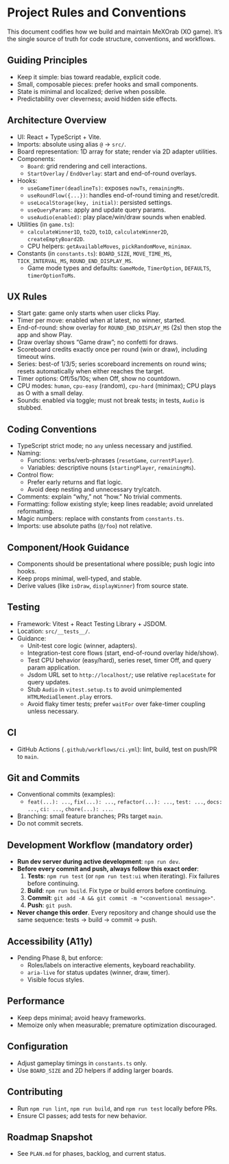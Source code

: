 # Project Rules and Conventions

This document codifies how we build and maintain MeXOrab (XO game). It’s the single source of truth for code structure, conventions, and workflows.

## Guiding Principles
- Keep it simple: bias toward readable, explicit code.
- Small, composable pieces: prefer hooks and small components.
- State is minimal and localized; derive when possible.
- Predictability over cleverness; avoid hidden side effects.

## Architecture Overview
- UI: React + TypeScript + Vite.
- Imports: absolute using alias `@` → `src/`.
- Board representation: 1D array for state; render via 2D adapter utilities.
- Components:
  - `Board`: grid rendering and cell interactions.
  - `StartOverlay` / `EndOverlay`: start and end-of-round overlays.
- Hooks:
  - `useGameTimer(deadlineTs)`: exposes `nowTs`, `remainingMs`.
  - `useRoundFlow({...})`: handles end-of-round timing and reset/credit.
  - `useLocalStorage(key, initial)`: persisted settings.
  - `useQueryParams`: apply and update query params.
  - `useAudio(enabled)`: play place/win/draw sounds when enabled.
- Utilities (in `game.ts`):
  - `calculateWinner1D`, `to2D`, `to1D`, `calculateWinner2D`, `createEmptyBoard2D`.
  - CPU helpers: `getAvailableMoves`, `pickRandomMove`, `minimax`.
- Constants (in `constants.ts`): `BOARD_SIZE`, `MOVE_TIME_MS`, `TICK_INTERVAL_MS`, `ROUND_END_DISPLAY_MS`.
  - Game mode types and defaults: `GameMode`, `TimerOption`, `DEFAULTS`, `timerOptionToMs`.

## UX Rules
- Start gate: game only starts when user clicks Play.
- Timer per move: enabled when at latest, no winner, started.
- End-of-round: show overlay for `ROUND_END_DISPLAY_MS` (2s) then stop the app and show Play.
- Draw overlay shows “Game draw”; no confetti for draws.
- Scoreboard credits exactly once per round (win or draw), including timeout wins.
- Series: best-of 1/3/5; series scoreboard increments on round wins; resets automatically when either reaches the target.
- Timer options: Off/5s/10s; when Off, show no countdown.
- CPU modes: `human`, `cpu-easy` (random), `cpu-hard` (minimax); CPU plays as O with a small delay.
- Sounds: enabled via toggle; must not break tests; in tests, `Audio` is stubbed.

## Coding Conventions
- TypeScript strict mode; no `any` unless necessary and justified.
- Naming:
  - Functions: verbs/verb-phrases (`resetGame`, `currentPlayer`).
  - Variables: descriptive nouns (`startingPlayer`, `remainingMs`).
- Control flow:
  - Prefer early returns and flat logic.
  - Avoid deep nesting and unnecessary try/catch.
- Comments: explain “why,” not “how.” No trivial comments.
- Formatting: follow existing style; keep lines readable; avoid unrelated reformatting.
- Magic numbers: replace with constants from `constants.ts`.
- Imports: use absolute paths (`@/foo`) not relative.

## Component/Hook Guidance
- Components should be presentational where possible; push logic into hooks.
- Keep props minimal, well-typed, and stable.
- Derive values (like `isDraw`, `displayWinner`) from source state.

## Testing
- Framework: Vitest + React Testing Library + JSDOM.
- Location: `src/__tests__/`.
- Guidance:
  - Unit-test core logic (winner, adapters).
  - Integration-test core flows (start, end-of-round overlay hide/show).
  - Test CPU behavior (easy/hard), series reset, timer Off, and query param application.
  - Jsdom URL set to `http://localhost/`; use relative `replaceState` for query updates.
  - Stub `Audio` in `vitest.setup.ts` to avoid unimplemented `HTMLMediaElement.play` errors.
  - Avoid flaky timer tests; prefer `waitFor` over fake-timer coupling unless necessary.

## CI
- GitHub Actions (`.github/workflows/ci.yml`): lint, build, test on push/PR to `main`.

## Git and Commits
- Conventional commits (examples):
  - `feat(...): ...`, `fix(...): ...`, `refactor(...): ...`, `test: ...`, `docs: ...`, `ci: ...`, `chore(...): ...`.
- Branching: small feature branches; PRs target `main`.
- Do not commit secrets.

## Development Workflow (mandatory order)
- **Run dev server during active development**: `npm run dev`.
- **Before every commit and push, always follow this exact order**:
  1. **Tests**: `npm run test` (or `npm run test:ui` when iterating). Fix failures before continuing.
  2. **Build**: `npm run build`. Fix type or build errors before continuing.
  3. **Commit**: `git add -A && git commit -m "<conventional message>"`.
  4. **Push**: `git push`.
- **Never change this order**. Every repository and change should use the same sequence: tests → build → commit → push.

## Accessibility (A11y)
- Pending Phase 8, but enforce:
  - Roles/labels on interactive elements, keyboard reachability.
  - `aria-live` for status updates (winner, draw, timer).
  - Visible focus styles.

## Performance
- Keep deps minimal; avoid heavy frameworks.
- Memoize only when measurable; premature optimization discouraged.

## Configuration
- Adjust gameplay timings in `constants.ts` only.
- Use `BOARD_SIZE` and 2D helpers if adding larger boards.

## Contributing
- Run `npm run lint`, `npm run build`, and `npm run test` locally before PRs.
- Ensure CI passes; add tests for new behavior.

## Roadmap Snapshot
- See `PLAN.md` for phases, backlog, and current status.
